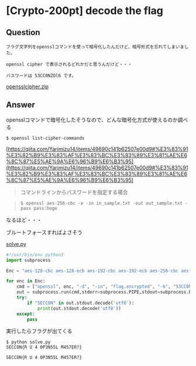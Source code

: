 # [Crypto-200pt] decode the flag

## Question

```plane
フラグ文字列をopensslコマンドを使って暗号化したんだけど、暗号形式を忘れてしまいました。

openssl cipher で表示されるどれかだと思うんだけど・・・

パスワードは 53CC0NZOl6 です。
```

[opensslcipher.zip](opensslcipher.zip)

## Answer

opensslコマンドで暗号化したそうなので、どんな暗号化方式が使えるのか調べる

`$ openssl list-cipher-commands`

[https://qiita.com/Yarimizu14/items/49690c141b62507e00d9#%E3%83%91%E3%82%B9%E3%83%AF%E3%83%BC%E3%83%89%E3%81%AE%E6%8C%87%E5%AE%9A%E6%96%B9%E6%B3%95](https://qiita.com/Yarimizu14/items/49690c141b62507e00d9#%E3%83%91%E3%82%B9%E3%83%AF%E3%83%BC%E3%83%89%E3%81%AE%E6%8C%87%E5%AE%9A%E6%96%B9%E6%B3%95)

>コマンドラインからパスワードを指定する場合

> `$ openssl aes-256-cbc -e -in in_sample.txt -out out_sample.txt -pass pass:hoge`

なるほど・・・

ブルートフォースすればよさそう

[solve.py](solve.py)

```python
#!/usr/bin/env python3
import subprocess

Enc = "aes-128-cbc aes-128-ecb aes-192-cbc aes-192-ecb aes-256-cbc aes-256-ecb base64 bf bf-cbc bf-cfb bf-ecb bf-ofb camellia-128-cbc camellia-128-ecb camellia-192-cbc camellia-192-ecb camellia-256-cbc camellia-256-ecb cast cast-cbc cast5-cbc cast5-cfb cast5-ecb cast5-ofb des des-cbc des-cfb des-ecb des-ede des-ede-cbc des-ede-cfb des-ede-ofb des-ede3 des-ede3-cbc des-ede3-cfb des-ede3-ofb des-ofb des3 desx rc2 rc2-40-cbc rc2-64-cbc rc2-cbc rc2-cfb rc2-ecb rc2-ofb rc4 rc4-40 seed seed-cbc seed-cfb seed-ecb seed-ofb".split(" ")

for enc in Enc:
    cmd = ["openssl", enc, "-d", "-in", "flag.encrypted", "-k", "53CC0NZOl6"]
    out = subprocess.run(cmd,stderr=subprocess.PIPE,stdout=subprocess.PIPE)
    try:
        if "SECCON" in out.stdout.decode('utf8'):
            print(out.stdout.decode('utf8'))
    except:
        pass
```

実行したらフラグが出てくる

```plane
$ python solve.py
SECCON{R U 4 0P3N55L M457ER?}

```

`SECCON{R U 4 0P3N55L M457ER?}`
